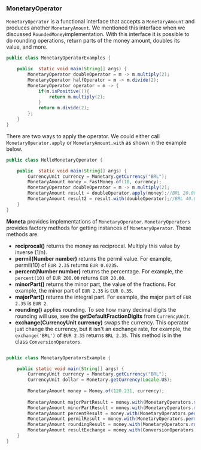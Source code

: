 ### MonetaryOperator

`MonetaryOperator` is a functional interface that accepts a `MonetaryAmount` and produces another `MonetaryAmount`.
We mentioned this interface when we discussed `RoundedMoney`implementation. With this interface it is possible to do rounding operations, return parts of the money amount, doubles its value, and more.

```java
public class MonetaryOperatorExamples {

    public  static void main(String[] args) {
        MonetaryOperator doubleOperator = m -> m.multiply(2);
        MonetaryOperator halfOperator = m -> m.divide(2);
        MonetaryOperator operator = m -> {
            if(m.isPositive()){
                return m.multiply(2);
            }
            return m.divide(2);
        };
    }
}
```
There are two ways to apply the operator. We could either call `MonetaryOperator.apply` or `MonetaryAmount.with` as 
shown in the example below.

```java
public class HelloMonetaryOperator {

    public  static void main(String[] args) {
        CurrencyUnit currency = Monetary.getCurrency("BRL");
        MonetaryAmount money = FastMoney.of(10, currency);
        MonetaryOperator doubleOperator = m -> m.multiply(2);
        MonetaryAmount result = doubleOperator.apply(money);//BRL 20.00000
        MonetaryAmount result2 = result.with(doubleOperator);//BRL 40.00000
    }
}
```

 **Moneta** provides implementations of `MonetaryOperator`. `MonetaryOperators` provides factory methods for getting instances of  `MonetaryOperator`. These methods are: 

* **reciprocal()** returns the money as reciprocal. Multiply this value by inverse (1/n).
* **permil(Number number)** returns the permil value. For example, permil(10) of `EUR 2.35` returns `EUR 0.0235`.
* **percent(Number number)** returns the percentage. For example, the `percent(10)` of `EUR 200.00` returns `EUR 20.00`.
* **minorPart()** returns the minor part, the value of the fractions. For example, the minor part of `EUR 2.35` is 
`EUR 0.35`.
* **majorPart()** returns the integral part. For example, the major part of `EUR 2.35` is `EUR 2`.
* **rounding()** applies rounding. To see how many decimal digits the rounding will use, see the **getDefaultFractionDigits** from `CurrencyUnit`.
* **exchange(CurrencyUnit currency)** swaps the currency. This operator just change the currency, but it isn't an exchange rate, for example, the `exchange('BRL')` of `EUR 2.35` returns `BRL 2.35`. This method is in the class `ConversionOperators`.

```java

public class MonetaryOperatorsExample {

    public static void main(String[] args) {
        CurrencyUnit currency = Monetary.getCurrency("BRL");
        CurrencyUnit dollar = Monetary.getCurrency(Locale.US);
        
        MonetaryAmount money = Money.of(120.231, currency);
        
        MonetaryAmount majorPartResult = money.with(MonetaryOperators.majorPart());//BRL 120
        MonetaryAmount minorPartResult = money.with(MonetaryOperators.minorPart());//BRL 0.231
        MonetaryAmount percentResult = money.with(MonetaryOperators.percent(20));//BRL 24.0462
        MonetaryAmount permilResult = money.with(MonetaryOperators.permil(100));//BRL 12.0231
        MonetaryAmount roundingResult = money.with(MonetaryOperators.rounding());//BRL 120.23
        MonetaryAmount resultExchange = money.with(ConversionOperators.exchange(dollar));//USD 120.231
    }
}
```